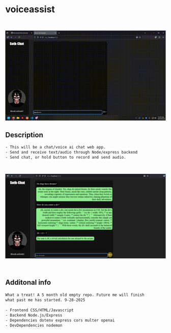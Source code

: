 # voiceassist

<br>

![Screenshot](./images/lastclip.gif)

## Description
```
- This will be a chat/voice ai chat web app.
- Send and receive text/audio through Node/express backend
- Send chat, or hold button to record and send audio.
```

<br>

![Screenshot](./images/screenshot.png)

<br>

## Additonal info
```
What a treat! A 5 month old empty repo. Future me will finish
what past me has started. 9-28-2025

- Frontend CSS/HTML/Javascript
- Backend Node.js/Express
- Dependencies dotenv express cors multer openai
- DevDependencies nodemon
```
